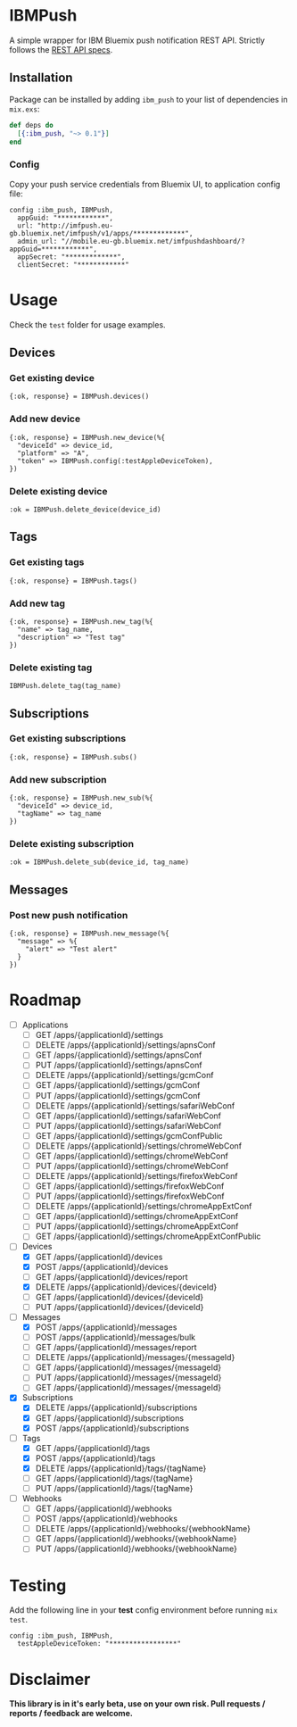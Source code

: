 # IBMPush

A simple wrapper for IBM Bluemix push notification REST API.
Strictly follows the [REST API specs](https://mobile.eu-gb.bluemix.net/imfpush).

## Installation

Package can be installed by adding `ibm_push` to your list of dependencies in `mix.exs`:

```elixir
def deps do
  [{:ibm_push, "~> 0.1"}]
end
```

### Config

Copy your push service credentials from Bluemix UI, to application config file:

```
config :ibm_push, IBMPush,
  appGuid: "************",
  url: "http://imfpush.eu-gb.bluemix.net/imfpush/v1/apps/*************",
  admin_url: "//mobile.eu-gb.bluemix.net/imfpushdashboard/?appGuid=************",
  appSecret: "*************",
  clientSecret: "************"
```

# Usage

Check the `test` folder for usage examples.

## Devices

### Get existing device
`{:ok, response} = IBMPush.devices()`

### Add new device
```
{:ok, response} = IBMPush.new_device(%{
  "deviceId" => device_id,
  "platform" => "A",
  "token" => IBMPush.config(:testAppleDeviceToken),
})
```

### Delete existing device
`:ok = IBMPush.delete_device(device_id)`

## Tags

### Get existing tags
`{:ok, response} = IBMPush.tags()`

### Add new tag
```
{:ok, response} = IBMPush.new_tag(%{
  "name" => tag_name,
  "description" => "Test tag"
})
```

### Delete existing tag
`IBMPush.delete_tag(tag_name)`

## Subscriptions

### Get existing subscriptions
`{:ok, response} = IBMPush.subs()`

### Add new subscription
```
{:ok, response} = IBMPush.new_sub(%{
  "deviceId" => device_id,
  "tagName" => tag_name
})
```

### Delete existing subscription
`:ok = IBMPush.delete_sub(device_id, tag_name)`

## Messages

### Post new push notification
```
{:ok, response} = IBMPush.new_message(%{
  "message" => %{
    "alert" => "Test alert"
  }
})
```

# Roadmap

- [ ] Applications
  - [ ] GET /apps/{applicationId}/settings
  - [ ] DELETE /apps/{applicationId}/settings/apnsConf
  - [ ] GET /apps/{applicationId}/settings/apnsConf
  - [ ] PUT /apps/{applicationId}/settings/apnsConf
  - [ ] DELETE /apps/{applicationId}/settings/gcmConf
  - [ ] GET /apps/{applicationId}/settings/gcmConf
  - [ ] PUT /apps/{applicationId}/settings/gcmConf
  - [ ] DELETE /apps/{applicationId}/settings/safariWebConf
  - [ ] GET /apps/{applicationId}/settings/safariWebConf
  - [ ] PUT /apps/{applicationId}/settings/safariWebConf
  - [ ] GET /apps/{applicationId}/settings/gcmConfPublic
  - [ ] DELETE /apps/{applicationId}/settings/chromeWebConf
  - [ ] GET /apps/{applicationId}/settings/chromeWebConf
  - [ ] PUT /apps/{applicationId}/settings/chromeWebConf
  - [ ] DELETE /apps/{applicationId}/settings/firefoxWebConf
  - [ ] GET /apps/{applicationId}/settings/firefoxWebConf
  - [ ] PUT /apps/{applicationId}/settings/firefoxWebConf
  - [ ] DELETE /apps/{applicationId}/settings/chromeAppExtConf
  - [ ] GET /apps/{applicationId}/settings/chromeAppExtConf
  - [ ] PUT /apps/{applicationId}/settings/chromeAppExtConf
  - [ ] GET /apps/{applicationId}/settings/chromeAppExtConfPublic
- [ ] Devices
  - [x] GET /apps/{applicationId}/devices
  - [x] POST /apps/{applicationId}/devices
  - [ ] GET /apps/{applicationId}/devices/report
  - [x] DELETE /apps/{applicationId}/devices/{deviceId}
  - [ ] GET /apps/{applicationId}/devices/{deviceId}
  - [ ] PUT /apps/{applicationId}/devices/{deviceId}
- [ ] Messages
  - [x] POST /apps/{applicationId}/messages
  - [ ] POST /apps/{applicationId}/messages/bulk
  - [ ] GET /apps/{applicationId}/messages/report
  - [ ] DELETE /apps/{applicationId}/messages/{messageId}
  - [ ] GET /apps/{applicationId}/messages/{messageId}
  - [ ] PUT /apps/{applicationId}/messages/{messageId}
  - [ ] GET /apps/{applicationId}/messages/{messageId}
- [x] Subscriptions
  - [x] DELETE /apps/{applicationId}/subscriptions
  - [x] GET /apps/{applicationId}/subscriptions
  - [x] POST /apps/{applicationId}/subscriptions
- [ ] Tags
  - [x] GET /apps/{applicationId}/tags
  - [x] POST /apps/{applicationId}/tags
  - [x] DELETE /apps/{applicationId}/tags/{tagName}
  - [ ] GET /apps/{applicationId}/tags/{tagName}
  - [ ] PUT /apps/{applicationId}/tags/{tagName}
- [ ] Webhooks
  - [ ] GET /apps/{applicationId}/webhooks
  - [ ] POST /apps/{applicationId}/webhooks
  - [ ] DELETE /apps/{applicationId}/webhooks/{webhookName}
  - [ ] GET /apps/{applicationId}/webhooks/{webhookName}
  - [ ] PUT /apps/{applicationId}/webhooks/{webhookName}

# Testing

Add the following line in your **test** config environment before running `mix test`.

```
config :ibm_push, IBMPush,
  testAppleDeviceToken: "*****************"
```

# Disclaimer

**This library is in it's early beta, use on your own risk. Pull requests / reports / feedback are welcome.**

